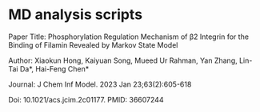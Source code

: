 # MD analysis scripts

Paper Title: Phosphorylation Regulation Mechanism of β2 Integrin for the Binding of Filamin Revealed by Markov State Model

Author: Xiaokun Hong, Kaiyuan Song, Mueed Ur Rahman, Yan Zhang, Lin-Tai Da*, Hai-Feng Chen*

Journal: J Chem Inf Model. 2023 Jan 23;63(2):605-618

Doi: 10.1021/acs.jcim.2c01177. PMID: 36607244







